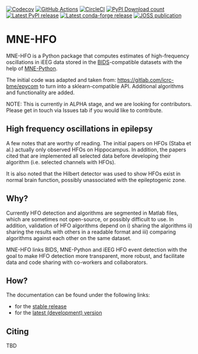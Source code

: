
[![Codecov](https://codecov.io/gh/mne-tools/mne-bids/branch/master/graph/badge.svg)](https://codecov.io/gh/mne-tools/mne-bids)
[![GitHub Actions](https://github.com/mne-tools/mne-bids/workflows/build/badge.svg)](https://github.com/mne-tools/mne-bids/actions)
[![CircleCI](https://circleci.com/gh/mne-tools/mne-bids.svg?style=svg)](https://circleci.com/gh/mne-tools/mne-bids)
[![PyPI Download count](https://pepy.tech/badge/mne-bids)](https://pepy.tech/project/mne-bids)
[![Latest PyPI release](https://img.shields.io/pypi/v/mne-bids.svg)](https://pypi.org/project/mne-bids/)
[![Latest conda-forge release](https://img.shields.io/conda/vn/conda-forge/mne-bids.svg)](https://anaconda.org/conda-forge/mne-bids/)
[![JOSS publication](https://joss.theoj.org/papers/5b9024503f7bea324d5e738a12b0a108/status.svg)](https://joss.theoj.org/papers/5b9024503f7bea324d5e738a12b0a108)

MNE-HFO
=======

MNE-HFO is a Python package that computes estimates of high-frequency oscillations 
in iEEG data stored in the [BIDS](https://bids.neuroimaging.io/)-compatible datasets with the help of
[MNE-Python](https://mne.tools/stable/index.html).

The initial code was adapted and taken from: https://gitlab.com/icrc-bme/epycom 
to turn into a sklearn-compatible API. Additional algorithms and functionality are 
added.

NOTE: This is currently in ALPHA stage, and we are looking for 
contributors. Please get in touch via Issues tab if you would like to
contribute.

High frequency oscillations in epilepsy
---------------------------------------
A few notes that are worthy of reading. The initial papers on HFOs (Staba et al.) 
actually only observed HFOs on Hippocampus. In addition, the papers cited that 
are implemented all selected data before developing their algorithm (i.e. selected 
channels with HFOs). 

It is also noted that the Hilbert detector was used to show HFOs
exist in normal brain function, possibly unassociated with 
the epileptogenic zone.

Why?
----
Currently HFO detection and algorithms are segmented in Matlab files,
which are sometimes not open-source, or possibly difficult to use. In 
addition, validation of HFO algorithms depend on i) sharing the algorithms 
ii) sharing the results with others in a readable format and iii) comparing 
algorithms against each other on the same dataset.

MNE-HFO links BIDS, MNE-Python and iEEG HFO event detection with the goal to make HFO 
detection more transparent, more robust, and facilitate data and code sharing with 
co-workers and collaborators.

How?
----

The documentation can be found under the following links:

- for the [stable release](https://mne.tools/mne-bids/)
- for the [latest (development) version](https://mne.tools/mne-bids/dev/index.html)

Citing
------
TBD
